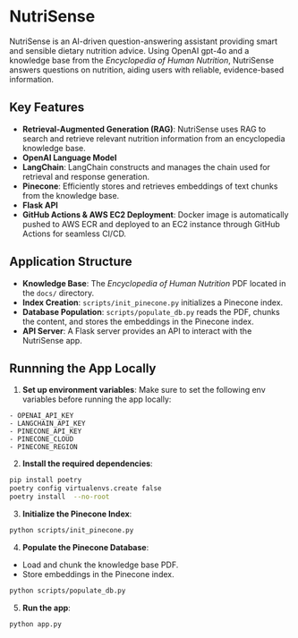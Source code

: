 # NutriSense

NutriSense is an AI-driven question-answering assistant providing smart and sensible dietary nutrition advice. Using OpenAI gpt-4o and a knowledge base from the *Encyclopedia of Human Nutrition*, NutriSense answers questions on nutrition, aiding users with reliable, evidence-based information.

## Key Features
- **Retrieval-Augmented Generation (RAG)**: NutriSense uses RAG to search and retrieve relevant nutrition information from an encyclopedia knowledge base.
- **OpenAI Language Model**
- **LangChain**: LangChain constructs and manages the chain used for retrieval and response generation.
- **Pinecone**: Efficiently stores and retrieves embeddings of text chunks from the knowledge base.
- **Flask API**
- **GitHub Actions & AWS EC2 Deployment**: Docker image is automatically pushed to AWS ECR and deployed to an EC2 instance through GitHub Actions for seamless CI/CD.

## Application Structure
- **Knowledge Base**: The *Encyclopedia of Human Nutrition* PDF located in the `docs/` directory.
- **Index Creation**: `scripts/init_pinecone.py` initializes a Pinecone index.
- **Database Population**: `scripts/populate_db.py` reads the PDF, chunks the content, and stores the embeddings in the Pinecone index.
- **API Server**: A Flask server provides an API to interact with the NutriSense app.

## Runnning the App Locally
1. **Set up environment variables**: Make sure to set the following env variables before running the app locally:
```
- OPENAI_API_KEY
- LANGCHAIN_API_KEY
- PINECONE_API_KEY
- PINECONE_CLOUD
- PINECONE_REGION
```

2. **Install the required dependencies**:
```bash
pip install poetry
poetry config virtualenvs.create false
poetry install  --no-root
```

3. **Initialize the Pinecone Index**:
```bash
python scripts/init_pinecone.py
```

4. **Populate the Pinecone Database**:
- Load and chunk the knowledge base PDF.
- Store embeddings in the Pinecone index.
```bash
python scripts/populate_db.py
```

5. **Run the app**:
```bash
python app.py
```

